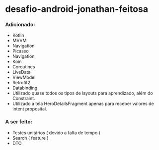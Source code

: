 # desafio-android-jonathan-feitosa


### Adicionado:

- Kotlin
- MVVM
- Navigation
- Picasso
- Navigation
- Koin
- Coroutines
- LiveData
- ViewModel
- Retrofit2
- Databinding
- Utilizado quase todos os tipos de layouts para aprendizado, além do Constraint.
- Utilizado a tela HeroDetailsFragment apenas para receber valores de intent proposital.

### A ser feito:
- Testes unitários ( devido a falta de tempo )
- Search ( feature )
- DTO
